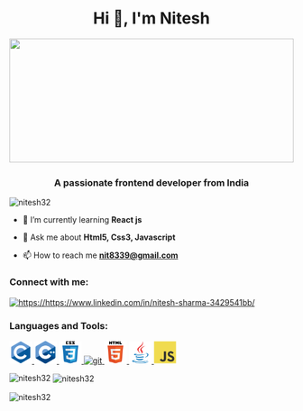 <h1 align="center">Hi 👋, I'm Nitesh</h1>
<img src="https://media.licdn.com/dms/image/C4E16AQF0vP53BASk-g/profile-displaybackgroundimage-shrink_350_1400/0/1630729118657?e=1686182400&v=beta&t=UsT4wuqV72ueznbutVKalkpNFMLTQzkY6P1Y7gB-I14" width="100%" height="220px" border-radius="5px" >
<h3 align="center">A passionate frontend developer from India</h3>

<p align="left"> <img src="https://komarev.com/ghpvc/?username=nitesh32&label=Profile%20views&color=0e75b6&style=flat" alt="nitesh32" /> </p>

- 🌱 I’m currently learning **React js**

- 💬 Ask me about **Html5, Css3, Javascript**

- 📫 How to reach me **nit8339@gmail.com**

<h3 align="left">Connect with me:</h3>
<p align="left">
<a href="https://linkedin.com/in/https://www.linkedin.com/in/nitesh-sharma-3429541bb/" target="blank"><img align="center" src="https://raw.githubusercontent.com/rahuldkjain/github-profile-readme-generator/master/src/images/icons/Social/linked-in-alt.svg" alt="https://https://www.linkedin.com/in/nitesh-sharma-3429541bb/" height="30" width="40" /></a>
</p>

<h3 align="left">Languages and Tools:</h3>
<p align="left"> <a href="https://www.cprogramming.com/" target="_blank" rel="noreferrer"> <img src="https://raw.githubusercontent.com/devicons/devicon/master/icons/c/c-original.svg" alt="c" width="40" height="40"/> </a> <a href="https://www.w3schools.com/cpp/" target="_blank" rel="noreferrer"> <img src="https://raw.githubusercontent.com/devicons/devicon/master/icons/cplusplus/cplusplus-original.svg" alt="cplusplus" width="40" height="40"/> </a> <a href="https://www.w3schools.com/css/" target="_blank" rel="noreferrer"> <img src="https://raw.githubusercontent.com/devicons/devicon/master/icons/css3/css3-original-wordmark.svg" alt="css3" width="40" height="40"/> </a> <a href="https://git-scm.com/" target="_blank" rel="noreferrer"> <img src="https://www.vectorlogo.zone/logos/git-scm/git-scm-icon.svg" alt="git" width="40" height="40"/> </a> <a href="https://www.w3.org/html/" target="_blank" rel="noreferrer"> <img src="https://raw.githubusercontent.com/devicons/devicon/master/icons/html5/html5-original-wordmark.svg" alt="html5" width="40" height="40"/> </a> <a href="https://www.java.com" target="_blank" rel="noreferrer"> <img src="https://raw.githubusercontent.com/devicons/devicon/master/icons/java/java-original.svg" alt="java" width="40" height="40"/> </a> <a href="https://developer.mozilla.org/en-US/docs/Web/JavaScript" target="_blank" rel="noreferrer"> <img src="https://raw.githubusercontent.com/devicons/devicon/master/icons/javascript/javascript-original.svg" alt="javascript" width="40" height="40"/> </a> </p>

<p><img align="left" src="https://github-readme-stats.vercel.app/api/top-langs?username=nitesh32&show_icons=true&locale=en&layout=compact" alt="nitesh32" /></p>

<p>&nbsp;<img align="center" src="https://github-readme-stats.vercel.app/api?username=nitesh32&show_icons=true&locale=en" alt="nitesh32" /></p>

<p><img align="center" src="https://github-readme-streak-stats.herokuapp.com/?user=nitesh32&" alt="nitesh32" /></p>
